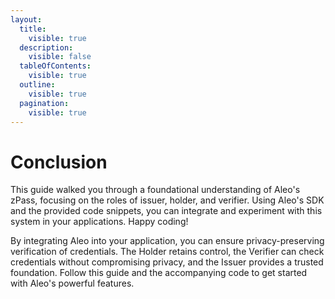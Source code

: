 ```yaml
---
layout:
  title:
    visible: true
  description:
    visible: false
  tableOfContents:
    visible: true
  outline:
    visible: true
  pagination:
    visible: true
---
```


# Conclusion

This guide walked you through a foundational understanding of Aleo's zPass, focusing on the roles of issuer, holder, and verifier. Using Aleo's SDK and the provided code snippets, you can integrate and experiment with this system in your applications. Happy coding!

By integrating Aleo into your application, you can ensure privacy-preserving verification of credentials. The Holder retains control, the Verifier can check credentials without compromising privacy, and the Issuer provides a trusted foundation. Follow this guide and the accompanying code to get started with Aleo's powerful features.
